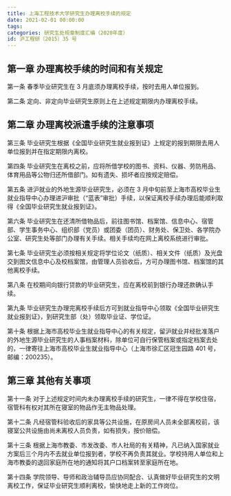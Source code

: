 ```yaml
---
title: 上海工程技术大学研究生办理离校手续的规定
date: 2021-02-01 00:00:00
tags: 
categories: 研究生处规章制度汇编（2020年度）
id: 沪工程研〔2015〕35 号
---
```


## 第一章 办理离校手续的时间和有关规定

第一条 春季毕业研究生在 3 月底须办理离校手续，按时去用人单位报到。

第二条 定向、非定向毕业研究生原则上在上述规定期限内办理离校手续。

## 第二章 办理离校派遣手续的注意事项

第三条 毕业研究生根据《全国毕业研究生就业报到证》上规定的报到期限去用人单位报到并在指定期限内离校。

第四条 毕业研究生在离校之前，应将所借学校的图书、资料、仪器、劳防用品、体育用品等公物归还所借部门。如有遗失、损坏者应按规定赔偿。

第五条 进沪就业的外地生源毕业研究生，必须在 3 月中旬前至上海市高校毕业生就业指导中心办理进沪审批（“蓝表”审批）手续，以保证离校手续办理后能顺利取得《全国毕业研究生就业报到证》。

第六条 毕业研究生在还清所借物品后，前往图书馆、档案馆、信息中心、宿管部、学生事务中心、组织部（党员）或团委（团员）、财务处、保卫处、各学院办公室、研究生处等部门办理有关手续。相关手续均在网上离校系统进行审批。

第七条 毕业研究生必须按相关规定将学位论文（纸质）、相关文件（纸质）及光盘交到图文信息中心及校档案馆，由管理人员验收后，方可办理图书馆、档案馆的其他离校手续。

第八条 在校期间向银行贷款的毕业研究生，应在离校前到银行办理还款确认手续。

第九条 毕业研究生办理完离校手续后方可到就业指导中心领取《全国毕业研究生就业报到证》，到研究生部（处）领取毕业证、学位证。

第十条 根据上海市高校毕业生就业指导中心的有关规定，留沪就业并经批准落户的外地生源毕业研究生的人事档案材料，除单位可自行保管档案或指定档案去处的，一律寄往上海市高校毕业生就业指导中心（上海市徐汇区冠生园路 401 号，邮编：200235）。

## 第三章 其他有关事项

第十一条 对于上述规定时间内未办理离校手续的研究生，一律不得在学校住宿，宿管科有权对其所在寝室的物品作无主物品处理。

第十二条 凡经宿管科验收后的家具等公共设施，在原房间人员未全部离校前，该寝室公共设施由尚未离校人员负责，如有损失，按价赔偿。

第十三条 根据上海市教委、市发改委、市人社局的有关精神，凡已纳入国家就业方案后三个月内不去就业单位报到者，学校不再负责其就业。学校持用人单位和上海市教委的退回家庭所在地的通知将其户口档案转至家庭所在地。

第十四条 学院领导、导师和政治辅导员应协同配合、认真做好毕业研究生的文明离校工作，保证毕业研究生顺利离校，愉快地走上新的工作岗位。

